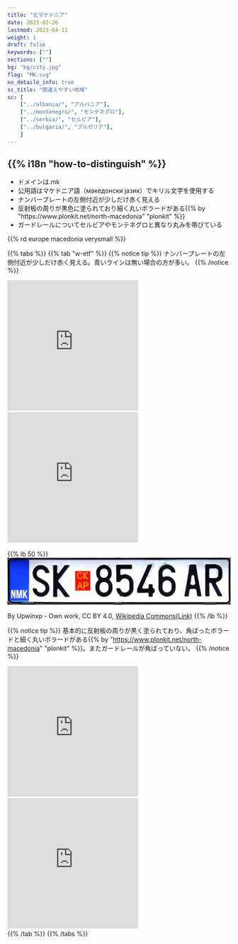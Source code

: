 ```yaml
---
title: "北マケドニア"
date: 2023-02-26
lastmod: 2023-04-11
weight: 1
draft: false
keywords: [""]
sections: [""]
bg: "bg/city.jpg"
flag: "MK.svg"
no_detaile_info: true
sc_title: "間違えやすい地域"
sc: [
    ["../albania/", "アルバニア"],
    ["../montenegro/", "モンテネグロ"],
    ["../serbia/", "セルビア"],
    ["../bulgaria/", "ブルガリア"],
    ]
---
```



<div class="main-desciption country-description">
    <h2 class="section-title">{{% i18n "how-to-distinguish" %}}</h2>
    <ul class="rule-list">
        <li>ドメインは<span class="quiz">.mk</span></li>
        <li>公用語はマケドニア語（македонски јазик）でキリル文字を使用<span class="quiz">する</span></li>
        <li>ナンバープレートの左側付近が<span class="quiz">少しだけ赤く</span>見える</li>
        <li>反射板の周りが<span class="quiz">黒</span>色に塗られており<span class="quiz">細く丸い</span>ボラードがある{{% by "https://www.plonkit.net/north-macedonia" "plonkit" %}}</li>
        <li>ガードレールについてセルビアやモンテネグロと異なり丸みを帯びている</li>
    </ul>
    {{% rd europe macedonia verysmall %}}
</div>


{{% tabs  %}}
{{% tab "w-etf" %}}
{{% notice tip %}}
ナンバープレートの左側付近が<span class="quiz">少しだけ赤く</span>見える。青いラインは無い場合の方が多い。
{{% /notice %}}
<div class="googlemap-if">
<iframe src="https://www.google.com/maps/embed?pb=!4v1683488727497!6m8!1m7!1sEdQUhwPvCEpOWtH0MbnoJQ!2m2!1d41.99091810135219!2d21.46499973341666!3f20.31078082139549!4f-30.592458816852307!5f2.9083554603299264" width="295" height="295" style="border:0;" allowfullscreen="" loading="lazy" referrerpolicy="no-referrer-when-downgrade"></iframe>
<iframe src="https://www.google.com/maps/embed?pb=!4v1683488890983!6m8!1m7!1sgKxdD1yXh9tNwo2deS3DqA!2m2!1d41.99081838903857!2d21.46518823099309!3f202.19367154038568!4f-10.387930909500298!5f3.3140154436533846" width="295" height="295" style="border:0;" allowfullscreen="" loading="lazy" referrerpolicy="no-referrer-when-downgrade"></iframe>
</div>

{{% lb 50 %}}
![](2023-05-08-04-43-36.png)

By Upwinxp - Own work, CC BY 4.0, <a href="https://commons.wikimedia.org/w/index.php?curid=77624620">Wikipedia Commons(Link)</a>
{{% /lb %}}


{{% notice tip %}}
基本的に反射板の周りが黒く塗られており、角ばったボラードと<span class="quiz">細く丸い</span>ボラードがある{{% by "https://www.plonkit.net/north-macedonia" "plonkit" %}}。またガードレールが角ばっていない。
{{% /notice %}}
<div class="googlemap-if">
<iframe src="https://www.google.com/maps/embed?pb=!4v1680354200981!6m8!1m7!1s8JLCET6LHx4XwuR--1pHzQ!2m2!1d41.77445223781045!2d20.86258415029428!3f244.64759863711743!4f-8.894598659661781!5f3.325193203789971" width="295" height="295" style="border:0;" allowfullscreen="" loading="lazy" referrerpolicy="no-referrer-when-downgrade"></iframe>
<iframe src="https://www.google.com/maps/embed?pb=!4v1683615532981!6m8!1m7!1sr3Dzyrpr3vs--ICyGtvqiw!2m2!1d41.94006930540755!2d21.6245100111042!3f243.73111582914936!4f-13.738625160745897!5f3.0989617672262404" width="295" height="295" style="border:0;" allowfullscreen="" loading="lazy" referrerpolicy="no-referrer-when-downgrade"></iframe>
</div>
{{% /tab %}}
{{% /tabs %}}
